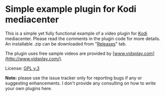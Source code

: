 Simple example plugin for Kodi mediacenter
===

This is a simple yet fully functional example of a video plugin for [Kodi](http://kodi.tv) mediacenter.
Please read the comments in the plugin code for more details.
An installable .zip can be downloaded from "[Releases](https://github.com/romanvm/plugin.video.example/releases)" tab.

The plugin uses free sample videos are provided by [www.vidsplay.com](http://www.vidsplay.com/).

License: [GPL v.3](http://www.gnu.org/copyleft/gpl.html)

**Note:** please use the issue tracker only for reporting bugs if any or suggesting enhancements. I don't provide any consulting on how to write your own plugins here. 
